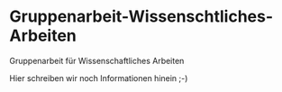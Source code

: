 # Gruppenarbeit-Wissenschtliches-Arbeiten
Gruppenarbeit für Wissenschaftliches Arbeiten


Hier schreiben wir noch Informationen hinein ;-)
